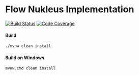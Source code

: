 # Flow Nukleus Implementation

[![Build Status][build-status-image]][build-status]
[![Code Coverage][code-coverage-image]][code-coverage]

#### Build
```bash
./mvnw clean install
```
#### Build on Windows
```bash
mvnw.cmd clean install
```

[build-status-image]: https://travis-ci.com/reaktivity/nukleus-flow.java.svg?branch=develop
[build-status]: https://travis-ci.com/reaktivity/nukleus-flow.java
[code-coverage-image]: https://codecov.io/gh/reaktivity/nukleus-flow.java/branch/develop/graph/badge.svg
[code-coverage]: https://codecov.io/gh/reaktivity/nukleus-flow.java
